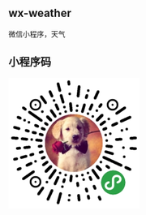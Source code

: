 ## wx-weather
微信小程序，天气

## 小程序码
![image](https://github.com/qin-ziqi/wx-weather/blob/master/asset/wxapp.jpg)

